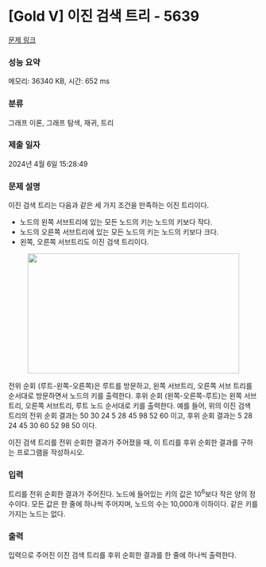 # [Gold V] 이진 검색 트리 - 5639 

[문제 링크](https://www.acmicpc.net/problem/5639) 

### 성능 요약

메모리: 36340 KB, 시간: 652 ms

### 분류

그래프 이론, 그래프 탐색, 재귀, 트리

### 제출 일자

2024년 4월 6일 15:28:49

### 문제 설명

<p>이진 검색 트리는 다음과 같은 세 가지 조건을 만족하는 이진 트리이다.</p>

<ul>
	<li>노드의 왼쪽 서브트리에 있는 모든 노드의 키는 노드의 키보다 작다.</li>
	<li>노드의 오른쪽 서브트리에 있는 모든 노드의 키는 노드의 키보다 크다.</li>
	<li>왼쪽, 오른쪽 서브트리도 이진 검색 트리이다.</li>
</ul>

<p style="text-align: center;"><img alt="" src="https://onlinejudgeimages.s3-ap-northeast-1.amazonaws.com/upload/images/bsearchtree.png" style="height:242px; width:426px"></p>

<p>전위 순회 (루트-왼쪽-오른쪽)은 루트를 방문하고, 왼쪽 서브트리, 오른쪽 서브 트리를 순서대로 방문하면서 노드의 키를 출력한다. 후위 순회 (왼쪽-오른쪽-루트)는 왼쪽 서브트리, 오른쪽 서브트리, 루트 노드 순서대로 키를 출력한다. 예를 들어, 위의 이진 검색 트리의 전위 순회 결과는 50 30 24 5 28 45 98 52 60 이고, 후위 순회 결과는 5 28 24 45 30 60 52 98 50 이다.</p>

<p>이진 검색 트리를 전위 순회한 결과가 주어졌을 때, 이 트리를 후위 순회한 결과를 구하는 프로그램을 작성하시오.</p>

### 입력 

 <p>트리를 전위 순회한 결과가 주어진다. 노드에 들어있는 키의 값은 10<sup>6</sup>보다 작은 양의 정수이다. 모든 값은 한 줄에 하나씩 주어지며, 노드의 수는 10,000개 이하이다. 같은 키를 가지는 노드는 없다.</p>

### 출력 

 <p>입력으로 주어진 이진 검색 트리를 후위 순회한 결과를 한 줄에 하나씩 출력한다.</p>


